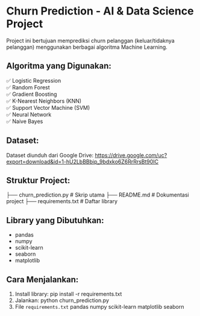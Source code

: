 # Churn Prediction - AI & Data Science Project

Project ini bertujuan memprediksi churn pelanggan (keluar/tidaknya pelanggan) menggunakan berbagai algoritma Machine Learning.

## Algoritma yang Digunakan:
✅ Logistic Regression  
✅ Random Forest  
✅ Gradient Boosting  
✅ K-Nearest Neighbors (KNN)  
✅ Support Vector Machine (SVM)  
✅ Neural Network  
✅ Naive Bayes  

## Dataset:
Dataset diunduh dari Google Drive:
https://drive.google.com/uc?export=download&id=1-hU2LbBBbip_9bdxko6Z6RrRrsBt90IC

## Struktur Project:
├── churn_prediction.py # Skrip utama
├── README.md # Dokumentasi project
├── requirements.txt # Daftar library

## Library yang Dibutuhkan:
- pandas
- numpy
- scikit-learn
- seaborn
- matplotlib

## Cara Menjalankan:
1. Install library:
   pip install -r requirements.txt
2. Jalankan:
   python churn_prediction.py
3. File `requirements.txt`
   pandas
   numpy
   scikit-learn
   matplotlib
   seaborn
